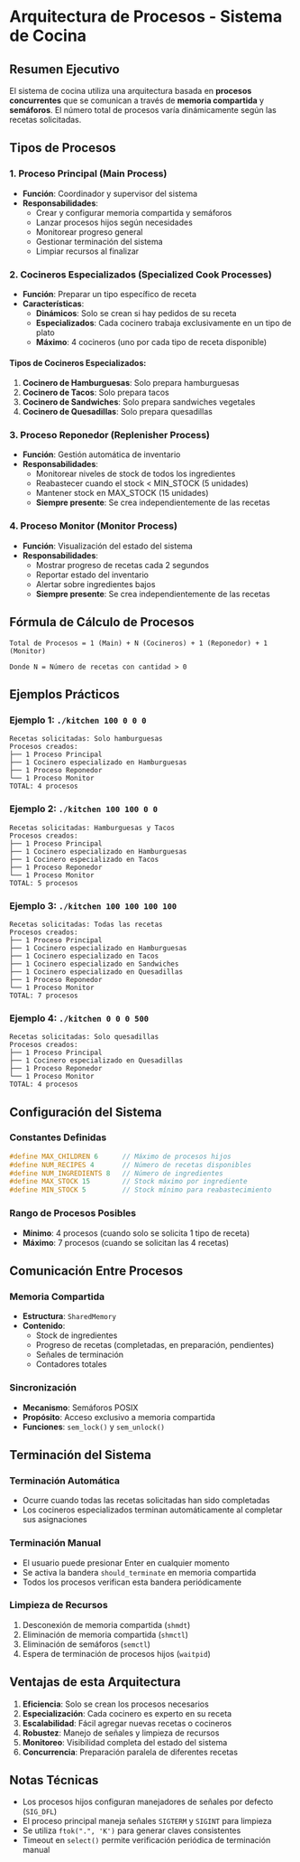 # Arquitectura de Procesos - Sistema de Cocina

## Resumen Ejecutivo

El sistema de cocina utiliza una arquitectura basada en **procesos concurrentes** que se comunican a través de **memoria compartida** y **semáforos**. El número total de procesos varía dinámicamente según las recetas solicitadas.

## Tipos de Procesos

### 1. Proceso Principal (Main Process)
- **Función**: Coordinador y supervisor del sistema
- **Responsabilidades**:
  - Crear y configurar memoria compartida y semáforos
  - Lanzar procesos hijos según necesidades
  - Monitorear progreso general
  - Gestionar terminación del sistema
  - Limpiar recursos al finalizar

### 2. Cocineros Especializados (Specialized Cook Processes)
- **Función**: Preparar un tipo específico de receta
- **Características**:
  - **Dinámicos**: Solo se crean si hay pedidos de su receta
  - **Especializados**: Cada cocinero trabaja exclusivamente en un tipo de plato
  - **Máximo**: 4 cocineros (uno por cada tipo de receta disponible)

#### Tipos de Cocineros Especializados:
1. **Cocinero de Hamburguesas**: Solo prepara hamburguesas
2. **Cocinero de Tacos**: Solo prepara tacos  
3. **Cocinero de Sandwiches**: Solo prepara sandwiches vegetales
4. **Cocinero de Quesadillas**: Solo prepara quesadillas

### 3. Proceso Reponedor (Replenisher Process)
- **Función**: Gestión automática de inventario
- **Responsabilidades**:
  - Monitorear niveles de stock de todos los ingredientes
  - Reabastecer cuando el stock < MIN_STOCK (5 unidades)
  - Mantener stock en MAX_STOCK (15 unidades)
  - **Siempre presente**: Se crea independientemente de las recetas

### 4. Proceso Monitor (Monitor Process)  
- **Función**: Visualización del estado del sistema
- **Responsabilidades**:
  - Mostrar progreso de recetas cada 2 segundos
  - Reportar estado del inventario
  - Alertar sobre ingredientes bajos
  - **Siempre presente**: Se crea independientemente de las recetas

## Fórmula de Cálculo de Procesos

```
Total de Procesos = 1 (Main) + N (Cocineros) + 1 (Reponedor) + 1 (Monitor)

Donde N = Número de recetas con cantidad > 0
```

## Ejemplos Prácticos

### Ejemplo 1: `./kitchen 100 0 0 0`
```
Recetas solicitadas: Solo hamburguesas
Procesos creados:
├── 1 Proceso Principal
├── 1 Cocinero especializado en Hamburguesas
├── 1 Proceso Reponedor  
└── 1 Proceso Monitor
TOTAL: 4 procesos
```

### Ejemplo 2: `./kitchen 100 100 0 0`
```
Recetas solicitadas: Hamburguesas y Tacos
Procesos creados:
├── 1 Proceso Principal
├── 1 Cocinero especializado en Hamburguesas
├── 1 Cocinero especializado en Tacos
├── 1 Proceso Reponedor
└── 1 Proceso Monitor  
TOTAL: 5 procesos
```

### Ejemplo 3: `./kitchen 100 100 100 100`
```
Recetas solicitadas: Todas las recetas
Procesos creados:
├── 1 Proceso Principal
├── 1 Cocinero especializado en Hamburguesas
├── 1 Cocinero especializado en Tacos
├── 1 Cocinero especializado en Sandwiches
├── 1 Cocinero especializado en Quesadillas
├── 1 Proceso Reponedor
└── 1 Proceso Monitor
TOTAL: 7 procesos
```

### Ejemplo 4: `./kitchen 0 0 0 500`
```
Recetas solicitadas: Solo quesadillas
Procesos creados:
├── 1 Proceso Principal
├── 1 Cocinero especializado en Quesadillas
├── 1 Proceso Reponedor
└── 1 Proceso Monitor
TOTAL: 4 procesos
```

## Configuración del Sistema

### Constantes Definidas
```c
#define MAX_CHILDREN 6      // Máximo de procesos hijos
#define NUM_RECIPES 4       // Número de recetas disponibles
#define NUM_INGREDIENTS 8   // Número de ingredientes
#define MAX_STOCK 15        // Stock máximo por ingrediente
#define MIN_STOCK 5         // Stock mínimo para reabastecimiento
```

### Rango de Procesos Posibles
- **Mínimo**: 4 procesos (cuando solo se solicita 1 tipo de receta)
- **Máximo**: 7 procesos (cuando se solicitan las 4 recetas)

## Comunicación Entre Procesos

### Memoria Compartida
- **Estructura**: `SharedMemory`
- **Contenido**:
  - Stock de ingredientes
  - Progreso de recetas (completadas, en preparación, pendientes)
  - Señales de terminación
  - Contadores totales

### Sincronización
- **Mecanismo**: Semáforos POSIX
- **Propósito**: Acceso exclusivo a memoria compartida
- **Funciones**: `sem_lock()` y `sem_unlock()`

## Terminación del Sistema

### Terminación Automática
- Ocurre cuando todas las recetas solicitadas han sido completadas
- Los cocineros especializados terminan automáticamente al completar sus asignaciones

### Terminación Manual
- El usuario puede presionar Enter en cualquier momento
- Se activa la bandera `should_terminate` en memoria compartida
- Todos los procesos verifican esta bandera periódicamente

### Limpieza de Recursos
1. Desconexión de memoria compartida (`shmdt`)
2. Eliminación de memoria compartida (`shmctl`)
3. Eliminación de semáforos (`semctl`)
4. Espera de terminación de procesos hijos (`waitpid`)

## Ventajas de esta Arquitectura

1. **Eficiencia**: Solo se crean los procesos necesarios
2. **Especialización**: Cada cocinero es experto en su receta
3. **Escalabilidad**: Fácil agregar nuevas recetas o cocineros
4. **Robustez**: Manejo de señales y limpieza de recursos
5. **Monitoreo**: Visibilidad completa del estado del sistema
6. **Concurrencia**: Preparación paralela de diferentes recetas

## Notas Técnicas

- Los procesos hijos configuran manejadores de señales por defecto (`SIG_DFL`)
- El proceso principal maneja señales `SIGTERM` y `SIGINT` para limpieza
- Se utiliza `ftok(".", 'K')` para generar claves consistentes
- Timeout en `select()` permite verificación periódica de terminación manual 
